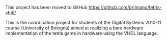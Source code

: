 This project has been moved to GitHub
https://github.com/primiano/tetris-vhdl/

This is the coordination project for students of the Digital Systems 2010-11 course (University of Bologna) aimed at realizing a bare hardware implementation of the tetris game in hardware using the VHDL language.